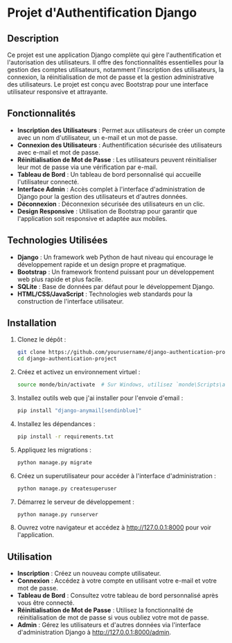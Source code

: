 # Projet d'Authentification Django

## Description

Ce projet est une application Django complète qui gère l'authentification et l'autorisation des utilisateurs. Il offre des fonctionnalités essentielles pour la gestion des comptes utilisateurs, notamment l'inscription des utilisateurs, la connexion, la réinitialisation de mot de passe et la gestion administrative des utilisateurs. Le projet est conçu avec Bootstrap pour une interface utilisateur responsive et attrayante.

## Fonctionnalités

- **Inscription des Utilisateurs** : Permet aux utilisateurs de créer un compte avec un nom d'utilisateur, un e-mail et un mot de passe.
- **Connexion des Utilisateurs** : Authentification sécurisée des utilisateurs avec e-mail et mot de passe.
- **Réinitialisation de Mot de Passe** : Les utilisateurs peuvent réinitialiser leur mot de passe via une vérification par e-mail.
- **Tableau de Bord** : Un tableau de bord personnalisé qui accueille l'utilisateur connecté.
- **Interface Admin** : Accès complet à l'interface d'administration de Django pour la gestion des utilisateurs et d'autres données.
- **Déconnexion** : Déconnexion sécurisée des utilisateurs en un clic.
- **Design Responsive** : Utilisation de Bootstrap pour garantir que l'application soit responsive et adaptée aux mobiles.

## Technologies Utilisées

- **Django** : Un framework web Python de haut niveau qui encourage le développement rapide et un design propre et pragmatique.
- **Bootstrap** : Un framework frontend puissant pour un développement web plus rapide et plus facile.
- **SQLite** : Base de données par défaut pour le développement Django.
- **HTML/CSS/JavaScript** : Technologies web standards pour la construction de l'interface utilisateur.

## Installation

1. Clonez le dépôt :
   ```bash
   git clone https://github.com/yourusername/django-authentication-project.git
   cd django-authentication-project

2. Créez et activez un environnement virtuel :
    ```bash
    source monde/bin/activate  # Sur Windows, utilisez `monde\Scripts\activate`

3. Installez outils web que j'ai installer pour l'envoie d'email :
   ```bash
   pip install "django-anymail[sendinblue]"

4. Installez les dépendances :
   ```bash
   pip install -r requirements.txt

5. Appliquez les migrations :
   ```bash
   python manage.py migrate

6. Créez un superutilisateur pour accéder à l'interface d'administration :
   ```bash
   python manage.py createsuperuser

7. Démarrez le serveur de développement :
    ```bash
    python manage.py runserver

8. Ouvrez votre navigateur et accédez à http://127.0.0.1:8000 pour voir l'application.

## Utilisation

- **Inscription** : Créez un nouveau compte utilisateur.
- **Connexion** : Accédez à votre compte en utilisant votre e-mail et votre mot de passe.
- **Tableau de Bord** : Consultez votre tableau de bord personnalisé après vous être connecté.
- **Réinitialisation de Mot de Passe** : Utilisez la fonctionnalité de réinitialisation de mot de passe si vous oubliez votre mot de passe.
- **Admin** : Gérez les utilisateurs et d'autres données via l'interface d'administration Django à http://127.0.0.1:8000/admin.
